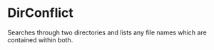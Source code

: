 DirConflict
===========

Searches through two directories and lists any file names which are contained within both.
